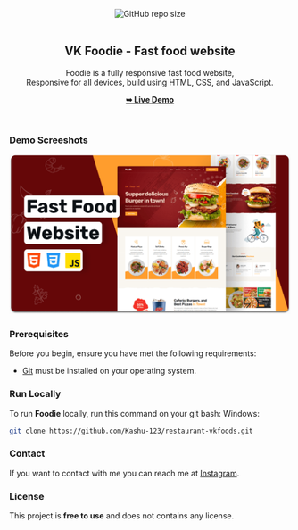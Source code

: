 <div align="center">
  
  ![GitHub repo size](https://img.shields.io/github/repo-size/codewithsadee/foodie)
  <br />
  <br />

  <h2 align="center">VK Foodie - Fast food website</h2>

  Foodie is a fully responsive fast food website, <br />Responsive for all devices, build using HTML, CSS, and JavaScript.

  <a href="https://vkfoods.netlify.app/"><strong>➥ Live Demo</strong></a>

</div>

<br />

### Demo Screeshots

![Foodie Desktop Demo](./desktop.png "Desktop Demo")

### Prerequisites

Before you begin, ensure you have met the following requirements:

* [Git](https://git-scm.com/downloads "Download Git") must be installed on your operating system.

### Run Locally

To run **Foodie** locally, run this command on your git bash:
Windows:

```bash
git clone https://github.com/Kashu-123/restaurant-vkfoods.git
```

### Contact

If you want to contact with me you can reach me at [Instagram](https://instagram.com/_kashu_1784?igshid=YmMyMTA2M2Y=).

### License

This project is **free to use** and does not contains any license.
